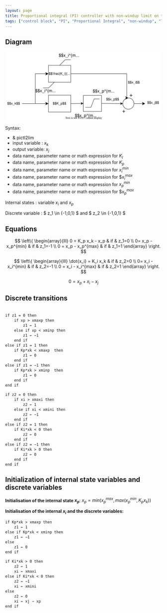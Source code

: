 ```yaml
---
layout: page
title: Proportional integral (PI) controller with non-windup limit on the integral term and limit on the proportional term
tags: ["control block", "PI", "Proportional Integral", "non-windup", "limits"]
---
```


## Diagram

![pict2lim diagram](/pages/models/controlBlocks/2limitedProportionalIntegralController/2limitedProportionalIntegralController.svg)

Syntax:  

- & pictl2lim
- input variable : $x_k$
- output variable: $x_j$
- data name, parameter name or math expression for $K_I$
- data name, parameter name or math expression for $K_p$
- data name, parameter name or math expression for $x_i^{min}$
- data name, parameter name or math expression for $$x_i^{max}$
- data name, parameter name or math expression for $x_p^{min}$
- data name, parameter name or math expression for $$x_p^{max}$

Internal states : variable $x_i$ and $x_p$

Discrete variable :  $ z_1 \in \{-1,0,1\} $ and $ z_2 \in \{-1,0,1\} $ 

## Equations

$$
 \left\{
    \begin{array}{lll}
         0 = K_p x_k - x_p & if & z_1=0 \\
        0= x_p - x_p^{min} & if & z_1=-1 \\
        0 = x_p - x_p^{max} & if & z_1=1
    \end{array}
\right.
$$

$$
 \left\{
    \begin{array}{lll}
         \dot{x_i} = K_i x_k & if & z_2=0 \\
        0= x_i - x_i^{min} & if & z_2=-1 \\
        0 = x_i - x_i^{max} & if & z_2=1
    \end{array}
\right.
$$

$$ 0 = x_p + x_i - x_j $$

## Discrete transitions

```

if z1 = 0 then
    if xp > xmaxp then
        z1 ← 1
    else if xp < xminp then
        z1 ← −1
    end if
else if z1 = 1 then
    if Kp*xk < xmaxp  then
        z1 ← 0
    end if
else if z1 = −1 then
    if Kp*xk > xminp  then
        z1 ← 0
    end if
end if
```

```
if z2 = 0 then
    if xi > xmaxi then
        z2 ← 1
    else if xi < xmini then
        z2 ← −1
    end if
else if z2 = 1 then
    if Ki*xk < 0 then
        z2 ← 0
    end if
else if z2 = −1 then
    if Ki*xk > 0 then
        z2 ← 0
    end if
end if

```

## Initialization of internal state variables and discrete variables

**Initialisation of the internal state $x_p$**: $x_p = min( x_p^{max}, max(x_p^{min}, K_px_k) )$

**Initialisation of the internal $x_i$ and the discrete variables:**

```
if Kp*xk > xmaxp then
    z1 ← 1
else if Kp*xk < xminp then
    z1 ← −1
else
    z1 ← 0
end if
```

```
if Ki*xk > 0 then
    z2 ← 1
    xi ← xmaxi
else if Ki*xk < 0 then
    z2 ← −1
    xi ← xmini
else
    z2 ← 0
    xi ← xj − xp
end if
```